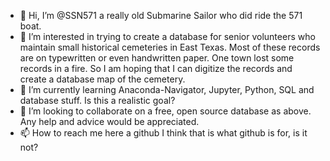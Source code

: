 - 👋 Hi, I’m @SSN571 a really old Submarine Sailor who did ride the 571 boat.
- 👀 I’m interested in trying to create a database for senior volunteers who maintain small historical cemeteries in East Texas.
     Most of these records are on typewritten or even handwritten paper. One town lost some records in a fire. So I am hoping that
     I can digitize the records and create a database map of the cemetery.
- 🌱 I’m currently learning Anaconda-Navigator, Jupyter, Python, SQL and database stuff. Is this a realistic goal?
- 💞️ I’m looking to collaborate on a free, open source database as above. Any help and advice would be appreciated.
- 📫 How to reach me here a github I think that is what github is for, is it not?

<!---
SSN571/SSN571 is a ✨ special ✨ repository because its `README.md` (this file) appears on your GitHub profile.
You can click the Preview link to take a look at your changes.
--->

